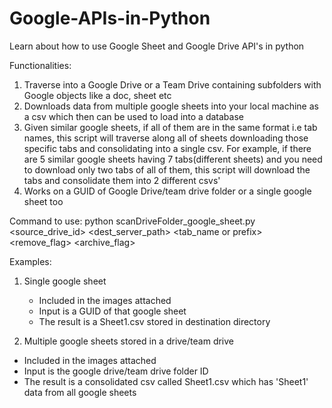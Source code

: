 # Google-APIs-in-Python
Learn about how to use Google Sheet and Google Drive API's in python

Functionalities:
1. Traverse into a Google Drive or a Team Drive containing subfolders with Google objects like a doc, sheet etc
2. Downloads data from multiple google sheets into your local machine as a csv which then can be used to load into a database
3. Given similar google sheets, if all of them are in the same format i.e tab names, this script will traverse along all of sheets downloading those specific tabs and consolidating into a single csv.
For example, if there are 5 similar google sheets having 7 tabs(different sheets) and you need to download only two tabs of all of them, this script will download the tabs and consolidate them into 2 different csvs'
4. Works on a GUID of Google Drive/team drive folder or a single google sheet too

Command to use: 
python scanDriveFolder_google_sheet.py <source_drive_id> <dest_server_path> <tab_name or prefix> <remove_flag> <archive_flag>

Examples: 
1. Single google sheet 
   - Included in the images attached 
   - Input is a GUID of that google sheet
   - The result is a Sheet1.csv stored in destination directory
   
2. Multiple google sheets stored in a drive/team drive
  - Included in the images attached
  - Input is the google drive/team drive folder ID
  - The result is a consolidated csv called Sheet1.csv which has 'Sheet1' data from all google sheets
